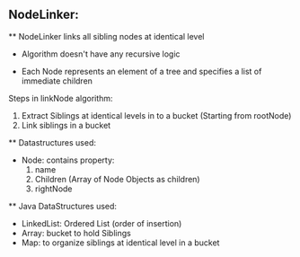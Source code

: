 ## NodeLinker:

** NodeLinker links all sibling nodes at identical level

- Algorithm doesn't have any recursive logic

- Each Node represents an element of a tree and specifies a list of immediate children

Steps in linkNode algorithm:

1. Extract Siblings at identical levels in to a bucket (Starting from rootNode)
2. Link siblings in a bucket

** Datastructures used:

   - Node: contains property:
     1. name
     2. Children (Array of Node Objects as children)
     3. rightNode

** Java DataStructures used:
- LinkedList: Ordered List (order of insertion)
- Array: bucket to hold Siblings
- Map: to organize siblings at identical level in a bucket


